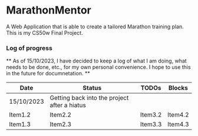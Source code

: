 # MarathonMentor
A Web Application that is able to create a tailored Marathon training plan. This is my CS50w Final Project.

### Log of progress
** As of 15/10/2023, I have decided to keep a log of what I am doing, what needs to be done, etc., for my own personal convenience. I hope to use this in the future
for documnetation. **

| **Date**    | **Status**    | **TODOs**    | **Blocks**    |
|---------------- | --------------- | --------------- | --------------- |
| 15/10/2023    | Getting back into the project after a hiatus    |     |     |
| Item1.2    | Item2.2   | Item3.2   | Item4.2   |
| Item1.3   | Item2.3   | Item3.3   | Item4.3   |


